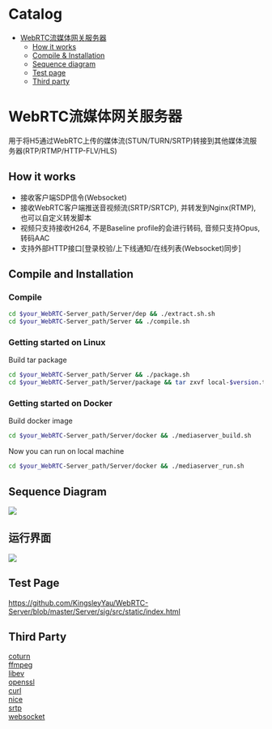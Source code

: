 Catalog
=================

   * [WebRTC流媒体网关服务器](#WebRTC流媒体网关服务器)
   		* [How it works](#how-it-works)
   		* [Compile & Installation](#compile-and-installation)
   		* [Sequence diagram](#sequence-diagram)
   		* [Test page](#test-page)
      * [Third party](#third-party)
      
      
# WebRTC流媒体网关服务器
用于将H5通过WebRTC上传的媒体流(STUN/TURN/SRTP)转接到其他媒体流服务器(RTP/RTMP/HTTP-FLV/HLS)

## How it works
- 接收客户端SDP信令(Websocket)
- 接收WebRTC客户端推送音视频流(SRTP/SRTCP), 并转发到Nginx(RTMP), 也可以自定义转发脚本
- 视频只支持接收H264, 不是Baseline profile的会进行转码, 音频只支持Opus, 转码AAC
- 支持外部HTTP接口[登录校验/上下线通知/在线列表(Websocket)同步]

## Compile and Installation
### Compile
```bash
cd $your_WebRTC-Server_path/Server/dep && ./extract.sh.sh
cd $your_WebRTC-Server_path/Server && ./compile.sh
```

### Getting started on Linux
Build tar package
```bash
cd $your_WebRTC-Server_path/Server && ./package.sh
cd $your_WebRTC-Server_path/Server/package && tar zxvf local-$version.tar.gz && cd local && ./install.sh
```

### Getting started on Docker
Build docker image
```bash
cd $your_WebRTC-Server_path/Server/docker && ./mediaserver_build.sh
```
Now you can run on local machine
```bash
cd $your_WebRTC-Server_path/Server/docker && ./mediaserver_run.sh
```

## Sequence Diagram
![](https://github.com/KingsleyYau/WebRTC-Server/blob/master/Server/doc/MediaServer_Call_Sequence.png?raw=true)

## 运行界面
![](https://github.com/KingsleyYau/WebRTC-Server/blob/master/demo.png?raw=true)

## Test Page
https://github.com/KingsleyYau/WebRTC-Server/blob/master/Server/sig/src/static/index.html

## Third Party
[coturn](https://github.com/coturn/coturn)</br>
[ffmpeg](https://www.ffmpeg.org/)</br>
[libev](http://software.schmorp.de/pkg/libev.html)</br>
[openssl](https://www.openssl.org/)</br>
[curl](https://curl.haxx.se/)</br>
[nice](https://github.com/libnice/libnice)</br>
[srtp](https://github.com/cisco/libsrtp)</br>
[websocket](https://github.com/zaphoyd/websocketpp)</br>
